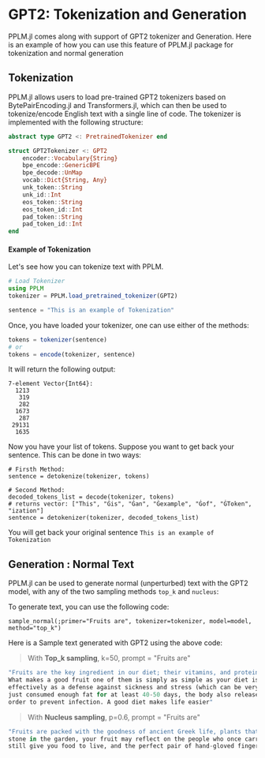 # GPT2: Tokenization and Generation

PPLM.jl comes along with support of GPT2 tokenizer and Generation. Here is an example of how you can use this feature of PPLM.jl package for tokenization and normal generation

## Tokenization

PPLM.jl allows users to load pre-trained GPT2 tokenizers based on BytePairEncoding.jl and Transformers.jl, which can then be used to tokenize/encode English text with a single line of code. The tokenizer is implemented with the following structure:

```julia
abstract type GPT2 <: PretrainedTokenizer end

struct GPT2Tokenizer <: GPT2
    encoder::Vocabulary{String}
    bpe_encode::GenericBPE
    bpe_decode::UnMap
    vocab::Dict{String, Any}
    unk_token::String
    unk_id::Int   
    eos_token::String
    eos_token_id::Int
    pad_token::String
    pad_token_id::Int
end
```

#### Example of Tokenization

Let's see how you can tokenize text with PPLM.

```julia
# Load Tokenizer
using PPLM
tokenizer = PPLM.load_pretrained_tokenizer(GPT2)

sentence = "This is an example of Tokenization"
```
Once, you have loaded your tokenizer, one can use either of the methods:

```julia
tokens = tokenizer(sentence)
# or 
tokens = encode(tokenizer, sentence)
```
It will return the following output:
```
7-element Vector{Int64}:
  1213
   319
   282
  1673
   287
 29131
  1635
```

Now you have your list of tokens. Suppose you want to get back your sentence. This can be done in two ways:

```
# Firsth Method:
sentence = detokenize(tokenizer, tokens)

# Second Method:
decoded_tokens_list = decode(tokenizer, tokens)	
# returns vector: ["This", "Ġis", "Ġan", "Ġexample", "Ġof", "ĠToken", "ization"]
sentence = detokenizer(tokenizer, decoded_tokens_list) 
```
You will get back your original sentence `This is an example of Tokenization`


## Generation : Normal Text

PPLM.jl can be used to generate normal (unperturbed) text with the GPT2 model, with any of the two sampling methods `top_k` and `nucleus`:

To generate text, you can use the following code:
```
sample_normal(;primer="Fruits are", tokenizer=tokenizer, model=model, method="top_k")
```
Here is a Sample text generated with GPT2 using the above code:

> With **Top_k sampling**, k=50, prompt = "Fruits are"
```julia
"Fruits are the key ingredient in our diet; their vitamins, and proteins are essential to build our immune system. 
What makes a good fruit one of them is simply as simple as your diet is. Fruit is one simple nutrient that is used 
effectively as a defense against sickness and stress (which can be very life changing indeed). When the body has 
just consumed enough fat for at least 40-50 days, the body also releases hormones known as the hormone estrogen in 
order to prevent infection. A good diet makes life easier"

```

> With **Nucleus sampling**, p=0.6, prompt = "Fruits are"
```julia
"Fruits are packed with the goodness of ancient Greek life, plants that protect and revive us from death. At every 
stone in the garden, your fruit may reflect on the people who once carried you from town to town, those who would 
still give you food to live, and the perfect pair of hand-gloved fingers you may wear in your golden bedroll."

```